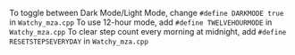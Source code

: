 To toggle between Dark Mode/Light Mode, change `#define DARKMODE true` in `Watchy_mza.cpp`
To use 12-hour mode, add `#define TWELVEHOURMODE` in `Watchy_mza.cpp`
To clear step count every morning at midnight, add `#define RESETSTEPSEVERYDAY` in `Watchy_mza.cpp`


